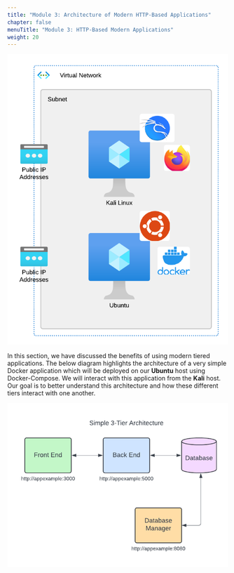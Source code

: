 ```yaml
---
title: "Module 3: Architecture of Modern HTTP-Based Applications"
chapter: false
menuTitle: "Module 3: HTTP-Based Modern Applications"
weight: 20
---
```


![app env](app-env.png)

In this section, we have discussed the benefits of using modern tiered applications.  The below diagram highlights the architecture of a very simple Docker application which will be deployed on our **Ubuntu** host using Docker-Compose.  We will interact with this application from the **Kali** host.  Our goal is to better understand this architecture and how these different tiers interact with one another.

![App Diagram](simple_app.png)